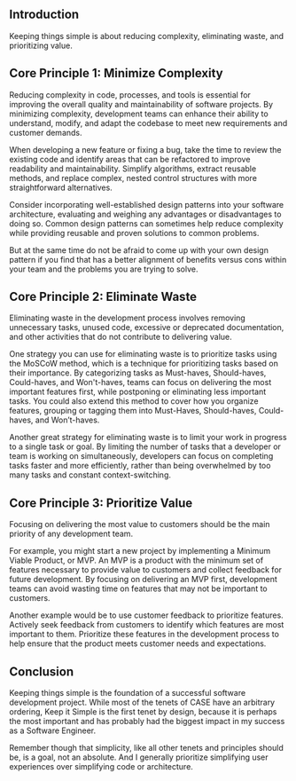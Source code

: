 <webui-data data-page-title="Keep it Simple: Tenet 1 of Continuous Agile Software Engineering" data-page-subtitle=""></webui-data>
<webui-data data-page-next-page='{"name":"Code Ownership","href":"/tenets/code-ownership"}'></webui-data>

<webui-side-by-side>

## Introduction

<webui-paper>

Keeping things simple is about reducing complexity, eliminating waste, and prioritizing value.

</webui-paper>
</webui-side-by-side>

<webui-side-by-side>

## Core Principle 1: Minimize Complexity

<webui-paper>

Reducing complexity in code, processes, and tools is essential for improving the overall quality and maintainability of software projects. By minimizing complexity, development teams can enhance their ability to understand, modify, and adapt the codebase to meet new requirements and customer demands.

When developing a new feature or fixing a bug, take the time to review the existing code and identify areas that can be refactored to improve readability and maintainability. Simplify algorithms, extract reusable methods, and replace complex, nested control structures with more straightforward alternatives.

Consider incorporating well-established design patterns into your software architecture, evaluating and weighing any advantages or disadvantages to doing so. Common design patterns can sometimes help reduce complexity while providing reusable and proven solutions to common problems.

But at the same time do not be afraid to come up with your own design pattern if you find that has a better alignment of benefits versus cons within your team and the problems you are trying to solve.

</webui-paper>

</webui-side-by-side>

<webui-side-by-side>

## Core Principle 2: Eliminate Waste

<webui-paper>

Eliminating waste in the development process involves removing unnecessary tasks, unused code, excessive or deprecated documentation, and other activities that do not contribute to delivering value.

One strategy you can use for eliminating waste is to prioritize tasks using the MoSCoW method, which is a technique for prioritizing tasks based on their importance. By categorizing tasks as Must-haves, Should-haves, Could-haves, and Won't-haves, teams can focus on delivering the most important features first, while postponing or eliminating less important tasks. You could also extend this method to cover how you organize features, grouping or tagging them into Must-Haves, Should-haves, Could-haves, and Won’t-haves.

Another great strategy for eliminating waste is to limit your work in progress to a single task or goal. By limiting the number of tasks that a developer or team is working on simultaneously, developers can focus on completing tasks faster and more efficiently, rather than being overwhelmed by too many tasks and constant context-switching.

</webui-paper>

</webui-side-by-side>

<webui-side-by-side>

## Core Principle 3: Prioritize Value

<webui-paper>

Focusing on delivering the most value to customers should be the main priority of any development team.

For example, you might start a new project by implementing a Minimum Viable Product, or MVP. An MVP is a product with the minimum set of features necessary to provide value to customers and collect feedback for future development. By focusing on delivering an MVP first, development teams can avoid wasting time on features that may not be important to customers.

Another example would be to use customer feedback to prioritize features. Actively seek feedback from customers to identify which features are most important to them. Prioritize these features in the development process to help ensure that the product meets customer needs and expectations.

</webui-paper>

</webui-side-by-side>

<webui-side-by-side>

## Conclusion

<webui-paper>

Keeping things simple is the foundation of a successful software development project. While most of the tenets of CASE have an arbitrary ordering, Keep it Simple is the first tenet by design, because it is perhaps the most important and has probably had the biggest impact in my success as a Software Engineer.

Remember though that simplicity, like all other tenets and principles should be, is a goal, not an absolute. And I generally prioritize simplifying user experiences over simplifying code or architecture.

</webui-paper>

</webui-side-by-side>
